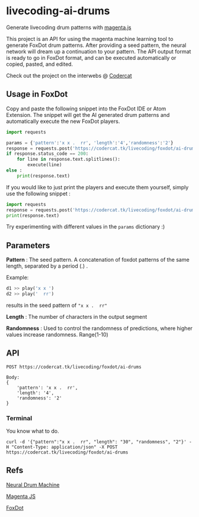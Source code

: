 # livecoding-ai-drums
Generate livecoding drum patterns with [magenta.js](https://magenta.tensorflow.org/)

This project is an API for using the magenta machine learning tool to generate FoxDot drum patterns. After providing a seed pattern, the neural network will dream up a continuation to your pattern. The API output format is ready to go in FoxDot format, and can be executed automatically or copied, pasted, and edited.

Check out the project on the interwebs @ [Codercat](https://codercat.tk/neurojam.html)

## Usage in FoxDot

Copy and paste the following snippet into the FoxDot IDE or Atom Extension. The snippet will get the AI generated drum patterns and automatically execute the new FoxDot players. 

```python
import requests

params = {'pattern':'x x .  rr', 'length':'4','randomness':'2'}
response = requests.post('https://codercat.tk/livecoding/foxdot/ai-drums', data=params)
if response.status_code == 200:
    for line in response.text.splitlines():
        execute(line)
else :
    print(response.text)
```

If you would like to just print the players and execute them yourself, simply use the following snippet : 
```python
import requests
response = requests.post('https://codercat.tk/livecoding/foxdot/ai-drums', data={'length':'4','randomness':'2', 'pattern':'x x .  rr'})
print(response.text)
```

Try experimenting with different values in the `params` dictionary :)

## Parameters

**Pattern** : The seed pattern. A concatenation of foxdot patterns of the same length, separated by a period (.) . 

Example: 
```python
d1 >> play('x x ')
d2 >> play('  rr')
```
results in the seed pattern of `"x x .  rr"`

**Length** : The number of characters in the output segment 

**Randomness** : Used to control the randomness of predictions, where higher values increase randomness. Range(1-10)


## API
```
POST https://codercat.tk/livecoding/foxdot/ai-drums

Body:
{
    'pattern': 'x x .  rr',
    'length': '4',
    'randomness': '2'
}
```

### Terminal
You know what to do. 

```curl -d '{"pattern":"x x .  rr", "length": "30", "randomness", "2"}' -H "Content-Type: application/json" -X POST https://codercat.tk/livecoding/foxdot/ai-drums```

## Refs

[Neural Drum Machine](https://codepen.io/teropa/details/JLjXGK)

[Magenta JS](https://magenta.tensorflow.org/)

[FoxDot](https://foxdot.org/)
